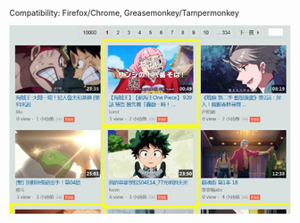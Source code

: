 Compatibility:
Firefox/Chrome,
Greasemonkey/Tampermonkey

![effect](https://github.com/zhuzemin/eyny_highlight_720p/raw/master/Screenshot-2020-1-27.jpg)
